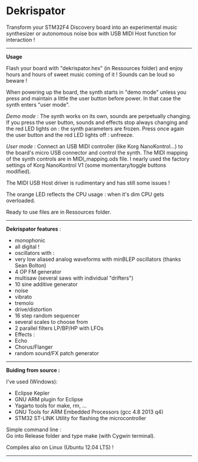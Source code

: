 Dekrispator
===========

Transform your STM32F4 Discovery board into an experimental music synthesizer or autonomous noise box with USB MIDI Host function for interaction !

- - - -

**Usage**

Flash your board with "dekrispator.hex" (in Ressources folder) and enjoy hours and hours of sweet music coming of it ! Sounds can be loud so beware !

When powering up the board, the synth starts in "demo mode" unless you press and maintain a little the user button before power. In that case the synth enters "user mode".

*Demo mode* : The synth works on its own, sounds are perpetually changing. If you press the user button, sounds and effects stop always changing and the red LED lights on : the synth parameters are frozen. Press once again the user button and the red LED lights off : unfreeze.

*User mode* : Connect an USB MIDI controller (like Korg NanoKontrol...) to the board's micro USB connector and control the synth.
The MIDI mapping of the synth controls are in MIDI_mapping.ods file. I nearly used the factory settings of Korg NanoKontrol V1 (some momentary/toggle buttons modified).

The MIDI USB Host driver is rudimentary and has still some issues !

The orange LED reflects the CPU usage : when it's dim CPU gets overloaded.

Ready to use files are in Ressources folder.

- - - -

**Dekrispator features** :

 * monophonic
 * all digital !
 * oscillators with :
  * very low aliased analog waveforms with minBLEP oscillators (thanks Sean Bolton)
  * 4 OP FM generator
  * multisaw (several saws with individual "drifters")
  * 10 sine additive generator
  * noise
 * vibrato
 * tremolo
 * drive/distortion
 * 16 step random sequencer
 * several scales to choose from
 * 2 parallel filters LP/BP/HP with LFOs
 * Effects :
  * Echo
  * Chorus/Flanger
 * random sound/FX patch generator

- - - -

**Buiding from source :**

I've used (Windows):

* Eclipse Kepler
* GNU ARM plugin for Eclipse
* Yagarto tools for make, rm, ...
* GNU Tools for ARM Embedded Processors (gcc 4.8 2013 q4)
* STM32 ST-LINK Utility for flashing the microcontroller

Simple command line :  
Go into Release folder and type make (with Cygwin terminal).

Compiles also on Linux (Ubuntu 12.04 LTS) !
- - - 
  
